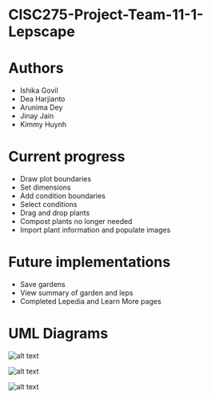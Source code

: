 # CISC275-Project-Team-11-1-Lepscape

# Authors
- Ishika Govil
- Dea Harjianto 
- Arunima Dey 
- Jinay Jain 
- Kimmy Huynh

# Current progress
- Draw plot boundaries
- Set dimensions
- Add condition boundaries
- Select conditions
- Drag and drop plants
- Compost plants no longer needed
- Import plant information and populate images

# Future implementations
- Save gardens
- View summary of garden and leps 
- Completed Lepedia and Learn More pages

# UML Diagrams
![alt text](https://github.com/CISC275-S2021/project-team-11-1/src/main/resources/classUML.png?raw=true)

![alt text](https://github.com/CISC275-S2021/project-team-11-1/src/main/resources/dragNDropSeqUML.png?raw=true)

![alt text](https://github.com/CISC275-S2021/project-team-11-1/src/main/resources/sectioningGardenSeqUML.png?raw=true)


